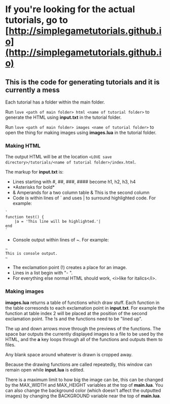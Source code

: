 # If you're looking for the actual tutorials, go to [http://simplegametutorials.github.io](http://simplegametutorials.github.io)

## This is the code for generating tutorials and it is currently a mess

Each tutorial has a folder within the main folder.

Run `love <path of main folder> html <name of tutorial folder>` to generate the HTML using **input.txt** in the tutorial folder.

Run `love <path of main folder> images <name of tutorial folder>` to open the thing for making images using **images.lua** in the tutorial folder.

### Making HTML

The output HTML will be at the location `<LOVE save directory>/tutorials/<name of tutorial folder>/index.html`.

The markup for **input.txt** is:

* Lines starting with #, ##, ###, #### become h1, h2, h3, h4
* \*Asterisks for bold\*
* & Amperands for a two column table & This is the second column
* Code is within lines of \` and uses | to surround highlighted code. For example:
```
`
function test() {
    |a = 'This line will be highlighted.'|
end
`
```
* Console output within lines of ~. For example:
```
~
This is console output.
~
```
* The exclamation point (!) creates a place for an image.
* Lines in a list begin with "- ".
* For everything else normal HTML should work, \<i\>like for italics\</i\>.

### Making images

**images.lua** returns a table of functions which draw stuff. Each function in the table corresonds to each exclamation point in **input.txt**. For example the function at table index 2 will be placed at the position of the second exclamation point. The !s and the functions need to be "lined up".

The up and down arrows move through the previews of the functions. The space bar outputs the currently displayed images to a file to be used by the HTML, and the **a** key loops through all of the functions and outputs them to files.

Any blank space around whatever is drawn is cropped away.

Because the drawing functions are called repeatedly, this window can remain open while **input.lua** is edited.

There is a maximum limit to how big the image can be, this can be changed by the MAX_WIDTH and MAX_HEIGHT variables at the top of **main.lua**. You can also change the background color (which doesn't affect the outputted images) by changing the BACKGROUND variable near the top of **main.lua**.
